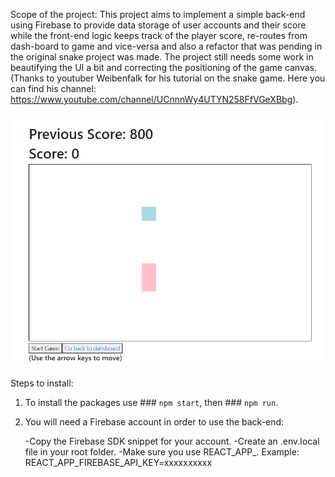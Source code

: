 Scope of the project: This project aims to implement a simple back-end using Firebase to provide data storage of user accounts and their score while the front-end logic keeps track of the player score, re-routes from dash-board to game and vice-versa and also a refactor that was pending in the original snake project was made. The project still needs some work in beautifying the UI a bit and correcting the positioning of the game canvas. (Thanks to youtuber Weibenfalk for his tutorial on the snake game. Here you can find his channel: https://www.youtube.com/channel/UCnnnWy4UTYN258FfVGeXBbg).

![Screenshot](sample.png)

Steps to install:

1. To install the packages use ### `npm start`, then ### `npm run`.

2. You will need a Firebase account in order to use the back-end:

   -Copy the Firebase SDK snippet for your account.
   -Create an .env.local file in your root folder.
   -Make sure you use REACT_APP_. Example: REACT_APP_FIREBASE_API_KEY=xxxxxxxxxx


